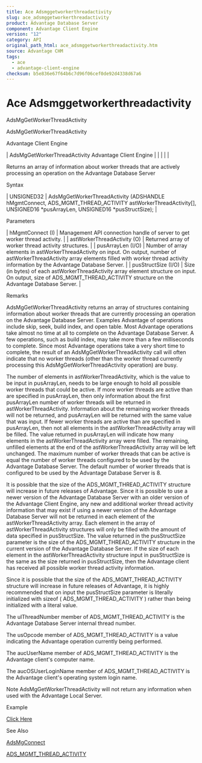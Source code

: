 ```yaml
---
title: Ace Adsmggetworkerthreadactivity
slug: ace_adsmggetworkerthreadactivity
product: Advantage Database Server
component: Advantage Client Engine
version: "12"
category: API
original_path_html: ace_adsmggetworkerthreadactivity.htm
source: Advantage CHM
tags:
  - ace
  - advantage-client-engine
checksum: b5e836e67f64b6c7d96f06cef0de92d4338d67a6
---
```


# Ace Adsmggetworkerthreadactivity

AdsMgGetWorkerThreadActivity

AdsMgGetWorkerThreadActivity

Advantage Client Engine

| AdsMgGetWorkerThreadActivity  Advantage Client Engine |  |  |  |  |

Returns an array of information about worker threads that are actively processing an operation on the Advantage Database Server

Syntax

| UNSIGNED32 | AdsMgGetWorkerThreadActivity (ADSHANDLE hMgmtConnect,  ADS\_MGMT\_THREAD\_ACTIVITY astWorkerThreadActivity[],  UNSIGNED16 \*pusArrayLen,  UNSIGNED16 \*pusStructSize); |

Parameters

| hMgmtConnect (I) | Management API connection handle of server to get worker thread activity. |
| astWorkerThreadActivity (O) | Returned array of worker thread activity structures. |
| pusArrayLen (I/O) | Number of array elements in astWorkerThreadActivity on input. On output, number of astWorkerThreadActivity array elements filled with worker thread activity information by the Advantage Database Server. |
| pusStructSize (I/O) | Size (in bytes) of each astWorkerThreadActivity array element structure on input. On output, size of ADS\_MGMT\_THREAD\_ACTIVITY structure on the Advantage Database Server. |

Remarks

AdsMgGetWorkerThreadActivity returns an array of structures containing information about worker threads that are currently processing an operation on the Advantage Database Server. Examples Advantage of operations include skip, seek, build index, and open table. Most Advantage operations take almost no time at all to complete on the Advantage Database Server. A few operations, such as build index, may take more than a few milliseconds to complete. Since most Advantage operations take a very short time to complete, the result of an AdsMgGetWorkerThreadActivity call will often indicate that no worker threads (other than the worker thread currently processing this AdsMgGetWorkerThreadActivity operation) are busy.

The number of elements in astWorkerThreadActivity, which is the value to be input in pusArrayLen, needs to be large enough to hold all possible worker threads that could be active. If more worker threads are active than are specified in pusArrayLen, then only information about the first pusArrayLen number of worker threads will be returned in astWorkerThreadActivity. Information about the remaining worker threads will not be returned, and pusArrayLen will be returned with the same value that was input. If fewer worker threads are active than are specified in pusArrayLen, then not all elements in the astWorkerThreadActivity array will be filled. The value returned in pusArrayLen will indicate how many elements in the astWorkerThreadActivity array were filled. The remaining, unfilled elements at the end of the astWorkerThreadActivity array will be left unchanged. The maximum number of worker threads that can be active is equal the number of worker threads configured to be used by the Advantage Database Server. The default number of worker threads that is configured to be used by the Advantage Database Server is 8.

It is possible that the size of the ADS\_MGMT\_THREAD\_ACTIVITY structure will increase in future releases of Advantage. Since it is possible to use a newer version of the Advantage Database Server with an older version of the Advantage Client Engine, any new and additional worker thread activity information that may exist if using a newer version of the Advantage Database Server will not be returned in each element of the astWorkerThreadActivity array. Each element in the array of astWorkerThreadActivity structures will only be filled with the amount of data specified in pusStructSize. The value returned in the pusStructSize parameter is the size of the ADS\_MGMT\_THREAD\_ACTIVITY structure in the current version of the Advantage Database Server. If the size of each element in the astWorkerThreadActivity structure input in pusStructSize is the same as the size returned in pusStructSize, then the Advantage client has received all possible worker thread activity information.

Since it is possible that the size of the ADS\_MGMT\_THREAD\_ACTIVITY structure will increase in future releases of Advantage, it is highly recommended that on input the pusStructSize parameter is literally initialized with sizeof ( ADS\_MGMT\_THREAD\_ACTIVITY ) rather than being initialized with a literal value.

The ulThreadNumber member of ADS\_MGMT\_THREAD\_ACTIVITY is the Advantage Database Server internal thread number.

The usOpcode member of ADS\_MGMT\_THREAD\_ACTIVITY is a value indicating the Advantage operation currently being performed.

The aucUserName member of ADS\_MGMT\_THREAD\_ACTIVITY is the Advantage client's computer name.

The aucOSUserLoginName member of ADS\_MGMT\_THREAD\_ACTIVITY is the Advantage client's operating system login name.

Note AdsMgGetWorkerThreadActivity will not return any information when used with the Advantage Local Server.

Example

[Click Here](ace_advantage_management_api_examples.md#adsmggetworkerthreadactivity_example)

See Also

[AdsMgConnect](ace_adsmgconnect.md)

[ADS\_MGMT\_THREAD\_ACTIVITY](ace_ads_mgmt_thread_activity.md)
